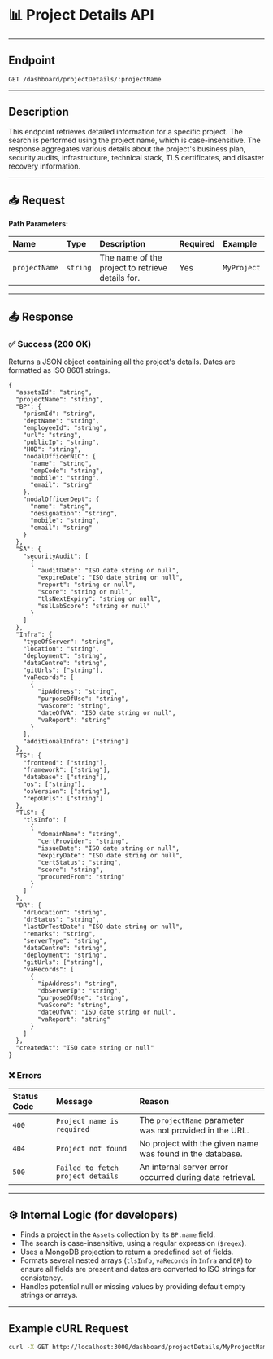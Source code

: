 # 📊 Project Details API

---

## Endpoint

`GET /dashboard/projectDetails/:projectName`

---

## Description

This endpoint retrieves detailed information for a specific project. The search is performed using the project name, which is case-insensitive. The response aggregates various details about the project's business plan, security audits, infrastructure, technical stack, TLS certificates, and disaster recovery information.

---

## 📥 Request

**Path Parameters:**

| Name            | Type       | Description                                      | Required | Example       |
| :-------------- | :--------- | :----------------------------------------------- | :------- | :------------ |
| `projectName` | `string` | The name of the project to retrieve details for. | Yes      | `MyProject` |

---

## 📤 Response

### ✅ Success (200 OK)

Returns a JSON object containing all the project's details. Dates are formatted as ISO 8601 strings.

```
{
  "assetsId": "string",
  "projectName": "string",
  "BP": {
    "prismId": "string",
    "deptName": "string",
    "employeeId": "string",
    "url": "string",
    "publicIp": "string",
    "HOD": "string",
    "nodalOfficerNIC": {
      "name": "string",
      "empCode": "string",
      "mobile": "string",
      "email": "string"
    },
    "nodalOfficerDept": {
      "name": "string",
      "designation": "string",
      "mobile": "string",
      "email": "string"
    }
  },
  "SA": {
    "securityAudit": [
      {
        "auditDate": "ISO date string or null",
        "expireDate": "ISO date string or null",
        "report": "string or null",
        "score": "string or null",
        "tlsNextExpiry": "string or null",
        "sslLabScore": "string or null"
      }
    ]
  },
  "Infra": {
    "typeOfServer": "string",
    "location": "string",
    "deployment": "string",
    "dataCentre": "string",
    "gitUrls": ["string"],
    "vaRecords": [
      {
        "ipAddress": "string",
        "purposeOfUse": "string",
        "vaScore": "string",
        "dateOfVA": "ISO date string or null",
        "vaReport": "string"
      }
    ],
    "additionalInfra": ["string"]
  },
  "TS": {
    "frontend": ["string"],
    "framework": ["string"],
    "database": ["string"],
    "os": ["string"],
    "osVersion": ["string"],
    "repoUrls": ["string"]
  },
  "TLS": {
    "tlsInfo": [
      {
        "domainName": "string",
        "certProvider": "string",
        "issueDate": "ISO date string or null",
        "expiryDate": "ISO date string or null",
        "certStatus": "string",
        "score": "string",
        "procuredFrom": "string"
      }
    ]
  },
  "DR": {
    "drLocation": "string",
    "drStatus": "string",
    "lastDrTestDate": "ISO date string or null",
    "remarks": "string",
    "serverType": "string",
    "dataCentre": "string",
    "deployment": "string",
    "gitUrls": ["string"],
    "vaRecords": [
      {
        "ipAddress": "string",
        "dbServerIp": "string",
        "purposeOfUse": "string",
        "vaScore": "string",
        "dateOfVA": "ISO date string or null",
        "vaReport": "string"
      }
    ]
  },
  "createdAt": "ISO date string or null"
}
```

### ❌ Errors

| Status Code | Message                             | Reason                                                     |
| :---------- | :---------------------------------- | :--------------------------------------------------------- |
| `400`     | `Project name is required`        | The `projectName` parameter was not provided in the URL. |
| `404`     | `Project not found`               | No project with the given name was found in the database.  |
| `500`     | `Failed to fetch project details` | An internal server error occurred during data retrieval.   |

---

## ⚙️ Internal Logic (for developers)

* Finds a project in the `Assets` collection by its `BP.name` field.
* The search is case-insensitive, using a regular expression (`$regex`).
* Uses a MongoDB projection to return a predefined set of fields.
* Formats several nested arrays (`tlsInfo`, `vaRecords` in `Infra` and `DR`) to ensure all fields are present and dates are converted to ISO strings for consistency.
* Handles potential null or missing values by providing default empty strings or arrays.

---

## Example cURL Request

```sh
curl -X GET http://localhost:3000/dashboard/projectDetails/MyProjectName
```
